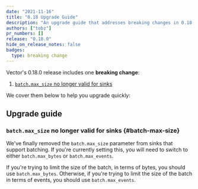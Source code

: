 ```yaml
---
date: "2021-11-16"
title: "0.18 Upgrade Guide"
description: "An upgrade guide that addresses breaking changes in 0.18.0"
authors: ["tobz"]
pr_numbers: []
release: "0.18.0"
hide_on_release_notes: false
badges:
  type: breaking change
---
```


Vector's 0.18.0 release includes one **breaking change**:

1. [`batch.max_size` no longer valid for sinks](#batch-max-size)

We cover them below to help you upgrade quickly:

## Upgrade guide

### `batch.max_size` no longer valid for sinks {#batch-max-size}

We've finally removed the `batch.max_size` parameter from sinks that support batching.  If you're
currently setting this, you will need to switch to either `batch.max_bytes` or `batch.max_events`.

If you're trying to limit the size of the batch, in terms of bytes, you should use
`batch.max_bytes`.  Otherwise, if you're trying to limit the size of the batch in terms of events,
you should use `batch.max_events`.
